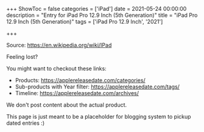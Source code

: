 +++
ShowToc = false
categories = ['iPad']
date = 2021-05-24 00:00:00
description = "Entry for iPad Pro 12.9 Inch (5th Generation)"
title = "iPad Pro 12.9 Inch (5th Generation)"
tags = ['iPad Pro 12.9 Inch', '2021']

+++

Source: https://en.wikipedia.org/wiki/IPad

Feeling lost?

You might want to checkout these links:
- Products: https://applereleasedate.com/categories/
- Sub-products with Year filter: https://applereleasedate.com/tags/
- Timeline: https://applereleasedate.com/archives/

We don't post content about the actual product. 



This page is just meant to be a placeholder for blogging system to pickup dated entries :)


